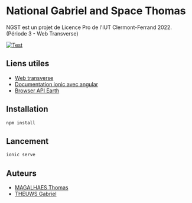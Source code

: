 # National Gabriel and Space Thomas

NGST est un projet de Licence Pro de l'IUT Clermont-Ferrand 2022. (Période 3 - Web Transverse)

[![Test](https://github.com/thomasMagalhaes30/NGST/actions/workflows/test.yml/badge.svg?branch=dev)](https://github.com/thomasMagalhaes30/NGST/actions/workflows/test.yml)

## Liens utiles

- [Web transverse](https://mavincent7.github.io/)
- [Documentation ionic avec angular](https://ionicframework.com/docs/angular/your-first-app)
- [Browser API Earth](https://api.nasa.gov/#earth)

## Installation
```bash
npm install
```

## Lancement
```bash
ionic serve
```

## Auteurs
- [MAGALHAES Thomas](https://github.com/thomasMagalhaes30)
- [THEUWS Gabriel](https://github.com/Amiralgaby)
